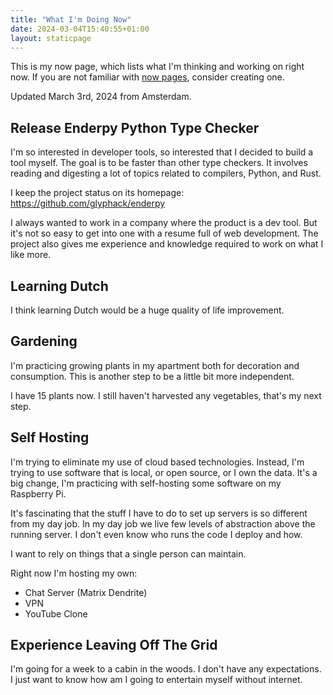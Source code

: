 ```yaml
---
title: "What I'm Doing Now"
date: 2024-03-04T15:40:55+01:00
layout: staticpage
---
```


This is my now page, which lists what I'm thinking and working on right now.
If you are not familiar with [now pages](https://nownownow.com/about), consider creating one.

Updated March 3rd, 2024 from Amsterdam.

## Release Enderpy Python Type Checker

I'm so interested in developer tools, so interested that I decided to build a tool myself.
The goal is to be faster than other type checkers.
It involves reading and digesting a lot of topics related to compilers, Python, and Rust.

I keep the project status on its homepage: <https://github.com/glyphack/enderpy>

I always wanted to work in a company where the product is a dev tool.
But it's not so easy to get into one with a resume full of web development.
The project also gives me experience and knowledge required to work on what I like more.

## Learning Dutch

I think learning Dutch would be a huge quality of life improvement.

## Gardening

I'm practicing growing plants in my apartment both for decoration and consumption.
This is another step to be a little bit more independent.

I have 15 plants now. I still haven't harvested any vegetables, that's my next step.

## Self Hosting

I'm trying to eliminate my use of cloud based technologies.
Instead, I'm trying to use software that is local, or open source, or I own the data.
It's a big change, I'm practicing with self-hosting some software on my Raspberry Pi.

It's fascinating that the stuff I have to do to set up servers is so different from my day job.
In my day job we live few levels of abstraction above the running server.
I don't even know who runs the code I deploy and how.

I want to rely on things that a single person can maintain.

Right now I'm hosting my own:

- Chat Server (Matrix Dendrite)
- VPN
- YouTube Clone

## Experience Leaving Off The Grid

I'm going for a week to a cabin in the woods.
I don't have any expectations.
I just want to know how am I going to entertain myself without internet.
